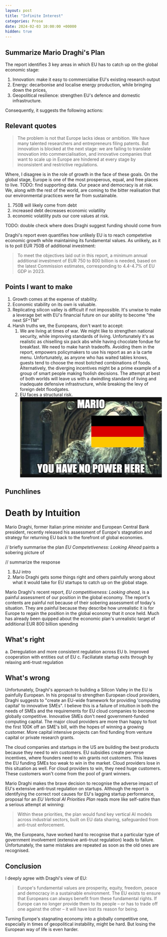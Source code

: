 ```yaml
---
layout: post
title: "Infinite Interest"
categories: Prose
date: 2024-02-03 10:00:00 +00000
hidden: true
---
```


## Summarize Mario Draghi's Plan

<intro sentence about Draghi ringing alarm bells>

The report identifies 3 key areas in which EU has to catch up on the global economic stage:
1. Innovation: make it easy to commercialise EU's existing research output
2. Energy: decarbonise and localise energy production, while bringing down the prices,
3. Geopolitical resilience: strengthen EU's defence and domestic infrastructure.


Consequently, it suggests the following actions:

## Relevant quotes


> The problem is not that Europe lacks ideas or ambition. We have many talented researchers and entrepreneurs filing
> patents. But innovation is blocked at the next stage: we are failing to translate innovation into commercialisation, and
> innovative companies that want to scale up in Europe are hindered at every stage by inconsistent and restrictive
> regulations.



Where, I disagree is in the role of growth in the face of these goals.
On the global stage, Europe is one of the most prosperous, equal, and free places to live.
    TODO: find supporting data.
Our peace and democracy is at risk.
We, along with the rest of the world, are coming to the bitter realisation that our environmental practices were far from sustainable.

1. 750B will likely come from debt
2. increased debt decreases economic volatility
3. economic volatility puts our core values at risk.

TODO: double check where does Draghi suggest funding should come from

Draghi's report even quantifies how unlikely EU is to reach competetive economic growth while maintaining its fundamental values.
As unlikely, as it is to poll EUR 750B of additional investment:

> To meet the objectives laid out in this report,
> a minimum annual additional investment of EUR 750 to 800 billion is needed, based on the latest Commission estimates,
> corresponding to 4.4-4.7% of EU GDP in 2023.



## Points I want to make

1. Growth comes at the expense of stability.
2. Economic stability on its own is valuable.
3. Replicating silicon valley is difficult if not impossible.
    It's unwise to make a leverage bet with EU's financial future on our ability to become "the next SF^TM"
4. Harsh truths we, the Europeans, don't want to accept:
    1. We are living at times of war.
        We might like to strengthen national security, while improving standards of living.
        Unfortunately it's as realistic as chiselling six pack abs while having chocolate fondue for breakfast.
        We need to make harsh tradeoffs.
        Avoiding them in the report, empowers policymakers to use his report as an a la carte menu.
        Unfortunately, as anyone who has waited tables knows, guests tend to choose the most botched combinations of foods.
        Alternatively, the diverging incentives might be a prime example of a group of smart people making foolish decisions.
        The attempt at best of both worlds will leave us with a dwindling standard of living and inadequate defensive infrastructure, while breaking the levy of foreign debt floodgates.
    2. EU faces a structural risk.
        ![](../assets/draghi/no_power.png)

## Punchlines

# Death by Intuition

Mario Draghi, former Italian prime minister and European Central Bank president, recently released his assessment of Europe's stagnation and strategy for returning EU back to the forefront of global economies.

// briefly summarise the plan
_EU Competetiveness: Looking Ahead_ paints a sobering picture of 

// summarize the response

1. BJJ intro
2. Mario Draghi gets some things right and others painfully wrong about what it would take for EU startups to catch up on the global stage.

Mario Draghi's recent report, _EU competitiveness: Looking ahead_, is a painful assessment of our position in the global economy.
The report's contents are painful not because of their sobering assessment of today's situation.
They are painful because they describe how unrealistic it is for Europe to regain the position in the global economy that it once held.
Much has already been quipped about the economic plan's unrealistic target of additional EUR 800 billion spending

## What's right

a. Deregulation and more consistent regulation across EU
b. Improved cooperation with entities out of EU
c. Faciliatate startup exits through by relaxing anti-trust regulation

## What's wrong

Unfortunately, Draghi's approach to building a Silicon Valley in the EU is painfully European.
In his proposal to strengthen European cloud providers, Draghi suggests to "create an EU-wide framework for providing 'computing capital' to innovative SMEs".
I believe this is a failure of intuition in both the needs of SMEs and the requirements for EU cloud companies to become globally competitive.
Innovative SMEs don't need government-funded computing capital.
The major cloud providers are more than happy to foot the first 100K off an SME's bill, with the hopes of winning a growing customer.
More capital intensive projects can find funding from venture capital or private research grants.

The cloud companies and startups in the US are building the best products because they need to win customers.
EU subsidies create perverse incentives, where founders need to win grants not customers.
This leaves the EU funding SMEs too weak to win in the market.
Cloud providers lose in this situation as well.
For cloud providers to win, they need huge customers.
These customers won't come from the pool of grant winners.

Mario Draghi makes the brave decision to recognise the adverse impact of EU's extensive anti-trust regulation on startups.
Although the report is identifying the correct root causes for EU's lagging startup performance, proposal for an _EU Vertical AI Priorities Plan_ reads more like self-satire than a serious attempt at winning:

> Within these priorities, the plan would fund key vertical AI
> models across industrial sectors, built on EU data sharing, safeguarded from anti-trust enforcement.

We, the Europeans, have worked hard to recognise that a particular type of government involvement (extensive anti-trust regulation) leads to failure.
Unfortunately, the same mistakes are repeated as soon as the old ones are recognised.

## Conclusion

I deeply agree with Draghi's view of EU:

> Europe's fundamental values are prosperity, equity, freedom, peace and democracy in a sustainable environment.
> The EU exists to ensure that Europeans can always benefit from these fundamental rights. If Europe can no longer
> provide them to its people – or has to trade off one against the other – it will have lost its reason for being.

Turning Europe's stagnating economy into a globally competitive one, especially in times of geopolitical instability, might be hard.
But losing the European way of life is even harder.

